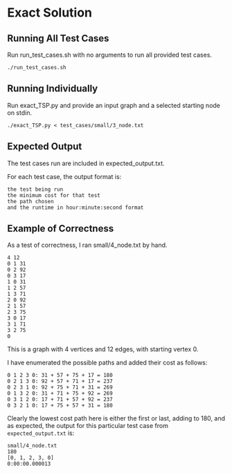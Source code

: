 # Exact Solution

## Running All Test Cases
Run run_test_cases.sh with no arguments to run all provided test cases.

```
./run_test_cases.sh
```

## Running Individually
Run exact_TSP.py and provide an input graph and a selected starting node on stdin.

```
./exact_TSP.py < test_cases/small/3_node.txt
```

## Expected Output
The test cases run are included in expected_output.txt.

For each test case, the output format is:
```
the test being run
the minimum cost for that test
the path chosen
and the runtime in hour:minute:second format
```

## Example of Correctness
As a test of correctness, I ran small/4_node.txt by hand.

```
4 12
0 1 31
0 2 92
0 3 17
1 0 31
1 2 57
1 3 71
2 0 92
2 1 57
2 3 75
3 0 17
3 1 71
3 2 75
0
```

This is a graph with 4 vertices and 12 edges, with starting vertex 0.

I have enumerated the possible paths and added their cost as follows:
```
0 1 2 3 0: 31 + 57 + 75 + 17 = 180
0 2 1 3 0: 92 + 57 + 71 + 17 = 237
0 2 3 1 0: 92 + 75 + 71 + 31 = 269
0 1 3 2 0: 31 + 71 + 75 + 92 = 269
0 3 1 2 0: 17 + 71 + 57 + 92 = 237
0 3 2 1 0: 17 + 75 + 57 + 31 = 180
```

Clearly the lowest cost path here is either the first or last, adding to 180, and as expected, the output for this particular test case from `expected_output.txt` is:

```
small/4_node.txt
180
[0, 1, 2, 3, 0]
0:00:00.000013
```
